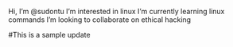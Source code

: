 Hi, I’m @sudontu
I’m interested in linux
I’m currently learning linux commands
I’m looking to collaborate on ethical hacking

#This is a sample update

<!---
sudontu/sudontu is a ✨ special ✨ repository because its `README.md` (this file) appears on your GitHub profile.
You can click the Preview link to take a look at your changes.
--->
